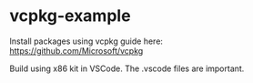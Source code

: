# vcpkg-example

Install packages using vcpkg guide here: https://github.com/Microsoft/vcpkg

Build using x86 kit in VSCode. The .vscode files are important.